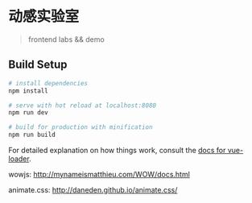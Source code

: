 # 动感实验室

> frontend labs && demo



## Build Setup

``` bash
# install dependencies
npm install

# serve with hot reload at localhost:8080
npm run dev

# build for production with minification
npm run build
```

For detailed explanation on how things work, consult the [docs for vue-loader](http://vuejs.github.io/vue-loader).

wowjs: http://mynameismatthieu.com/WOW/docs.html

animate.css: http://daneden.github.io/animate.css/